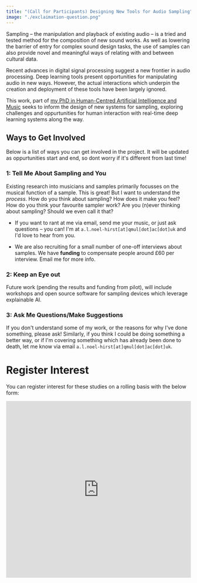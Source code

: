 ```yaml
---
title: "(Call for Participants) Designing New Tools for Audio Sampling"
image: "./exclaimation-question.png"
---
```

<!-- ## Background -->

Sampling – the manipulation and playback of existing audio – is a tried and tested method for the composition of new sound works. As well as lowering the barrier of entry for complex sound design tasks, the use of samples can also provide novel and meaningful ways of relating with and between cultural data.
<!-- interacting with cultural and meta-textual 'data'. -->

<!-- Existing sampling methods () have offered novel means of interacting with  for decades……eg -->
Recent advances in digital signal processing suggest a new frontier in audio processing. Deep learning tools present opportunities for manipulating audio in new ways. However, the actual interactions which underpin the creation and deployment of these tools have been largely ignored. 

<!-- With sampling’s rich history for interfacing between people and data, it presents a unique opportunity to explore the challenges and oppurtunities for human interaction with real-time deep learning systems. -->


<!-- Despite potential for audio transformation in this domain, the actual interactions which underpin the creation and deployment of these tools have been largely ignored....(nise) Similarly, sampling's rich history for data manipultion as...is also yet to be explored in the domain of ai....? -->

<!-- they are routinely ignored by advances in ai/dsp technology. Existing for.. retrieval -->

This work, part of [my PhD in Human-Centred Artificial Intelligence and Music](/about/Stage-1/living-phd-update) seeks to inform the design of new systems for sampling, exploring challenges and oppurtunities for human interaction with real-time deep learning systems along the way.
<!-- how we create fair, personalisable, and explainable AI systems  -->
<!-- along the way. -->
<!-- As well as try to learn sample-ry approaches for a more just meta-textual ai.  -->


## Ways to Get Involved

Below is a list of ways you can get involved in the project. It will be updated as oppurtunities start and end, so dont worry if it's different from last time!

### 1: Tell Me About Sampling and You

Existing research into musicians and samples primarily focusses on the musical function of a sample. This is great! But I want to understand the *process*. How do you think about sampling? How does it make you feel? How do you think your favourite sampler work? Are you (n)ever thinking about sampling? Should we even call it that?

- If you want to rant at me via email, send me your music, or just ask questions – you can! I'm at `a.l.noel-hirst[at]qmul[dot]ac[dot]uk` and I'd love to hear from you.

- We are also recruiting for a small number of one-off interviews about samples. We have **funding** to compensate people around £60 per interview. Email me for more info.


### 2: Keep an Eye out

Future work (pending the results and funding from pilot), will include workshops and open source software for sampling devices which leverage explainable AI.

### 3: Ask Me Questions/Make Suggestions

If you don't understand some of my work, or the reasons for why I've done something, please ask! Similarly, if you think I could be doing something a better way, or if I'm covering something which has already been done to death, let me know via email `a.l.noel-hirst[at]qmul[dot]ac[dot]uk`. 
<!-- I spend criminaly little time in my emails, so help me out  -->


# Register Interest

You can register interest for these studies on a rolling basis with the below form:
<iframe width="640px" height="480px" src="https://forms.office.com/Pages/ResponsePage.aspx?id=kfCdVhOw40CG7r2cueJYFJoEDGDawGFHpgF5Vzkvht9UODFZM0FKMkNTN0pLOUg0TVQyQTU1ODFJTy4u&embed=true" frameborder="0" marginwidth="0" marginheight="0" style="border: none; max-width:100%; max-height:100vh" allowfullscreen webkitallowfullscreen mozallowfullscreen msallowfullscreen> </iframe>